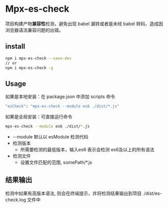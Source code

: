 # Mpx-es-check

项目构建产物**兼容性**检测，避免出现 babel 漏转或者是未经 babel 转码，造成因浏览器语法兼容问题的出错。

## install
```bash
npm i mpx-es-check --save-dev
// or
npm i mpx-es-check -g
```

## Usage

如果是本地安装：在 package.json 中添加 scripts 命令
```bash
"esCheck": "mpx-es-check --module es6 ./dist/*.js"
```
如果是全局安装：可直接运行命令
```bash
mpx-es-check --module es6 ./dist/*.js
```

* --module 默认以 esModule 检测代码
* 检测版本
   - 所需要检测的最低版本，输入es6 表示会检测 es6及以上的所有语法
* 检测文件
   - 设置文件匹配的范围,   somePath/*.js


## 结果输出

检测中如果有高版本语法, 则会在终端提示，并将检测结果输出到项目 ./dist/es-check.log 文件中
